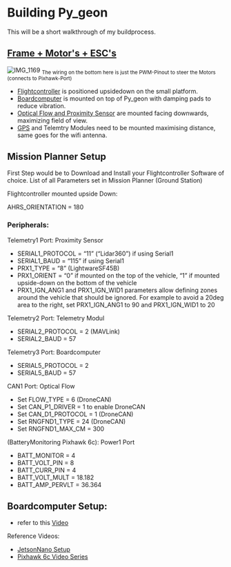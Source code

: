 # Building Py_geon

This will be a short walkthrough of my buildprocess.


## [Frame + Motor's + ESC's](https://github.com/git-blame-BUK/Py_geon/blob/main/building%20Py_geon/Hardware.md#common-drone-electronics)

![IMG_1169](https://github.com/git-blame-BUK/Py_geon/assets/132343254/bc498c9b-ba8d-435e-9460-f87138e1af10)
<sub>The wiring on the bottom here is just the PWM-Pinout to steer the Motors (connects to Pixhawk-Port)</sub>

- [Flightcontroller](https://github.com/git-blame-BUK/Py_geon/blob/main/building%20Py_geon/Hardware.md#py_geons-nervous-system) is positioned upsidedown on the small platform.
- [Boardcomputer](https://github.com/git-blame-BUK/Py_geon/blob/main/building%20Py_geon/Hardware.md#py_geons-brain) is mounted on top of Py_geon with damping pads to reduce vibration.
- [Optical Flow and Proximity Sensor](https://github.com/git-blame-BUK/Py_geon/blob/main/building%20Py_geon/Hardware.md#py_geons-eyes) are mounted facing downwards, maximizing field  of view.
- [GPS](https://github.com/git-blame-BUK/Py_geon/blob/main/building%20Py_geon/Hardware.md#py_geons-map) and Telemtry Modules need to be mounted maximising distance, same goes for the wifi antenna.


## Mission Planner Setup

First Step would be to Download and Install your Flightcontroller Software of choice.
List of all Parameters set in Mission Planner (Ground Station)


Flightcontroller mounted upside Down:

AHRS_ORIENTATION = 180

### Peripherals:
Telemetry1 Port: Proximity Sensor
- SERIAL1_PROTOCOL = “11” (“Lidar360”) if using Serial1
- SERIAL1_BAUD = “115” if using Serial1
- PRX1_TYPE = “8” (LightwareSF45B)
- PRX1_ORIENT = “0” if mounted on the top of the vehicle, “1” if mounted upside-down on the bottom of the vehicle
- PRX1_IGN_ANG1 and PRX1_IGN_WID1 parameters allow defining zones around the vehicle that should be ignored. For example to avoid a 20deg area to the right, set PRX1_IGN_ANG1 to 90 and PRX1_IGN_WID1 to 20

Telemetry2 Port: Telemetry Modul
- SERIAL2_PROTOCOL = 2 (MAVLink)
- SERIAL2_BAUD = 57

Telemetry3 Port: Boardcomputer
- SERIAL5_PROTOCOL = 2 
- SERIAL5_BAUD = 57

CAN1 Port: Optical Flow
- Set FLOW_TYPE = 6 (DroneCAN)
- Set CAN_P1_DRIVER = 1 to enable DroneCAN
- Set CAN_D1_PROTOCOL = 1 (DroneCAN)
- Set RNGFND1_TYPE = 24 (DroneCAN)
- Set RNGFND1_MAX_CM = 300

(BatteryMonitoring Pixhawk 6c): Power1 Port
- BATT_MONITOR = 4
- BATT_VOLT_PIN = 8
- BATT_CURR_PIN = 4
- BATT_VOLT_MULT = 18.182
- BATT_AMP_PERVLT = 36.364

## Boardcomputer Setup:
- refer to this [Video](https://www.youtube.com/watch?v=nIuoCYauW3s)

Reference Videos:
- [JetsonNano Setup](https://www.youtube.com/watch?v=nIuoCYauW3s)
- [Pixhawk 6c Video Series](https://www.youtube.com/watch?v=WzM4J_qlEso&t=536s)

  
